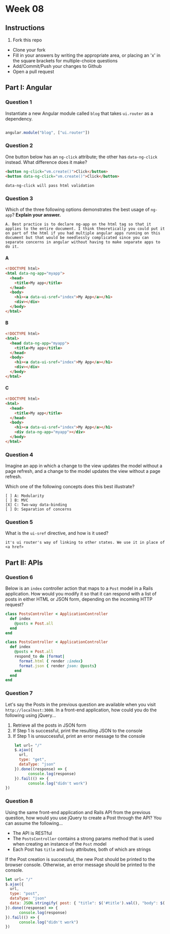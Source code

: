 # Week 08

## Instructions

1. Fork this repo
- Clone your fork
- Fill in your answers by writing the appropriate area, or placing an 'x' in the square brackets for multiple-choice questions
- Add/Commit/Push your changes to Github
- Open a pull request

## Part I: Angular

### Question 1

Instantiate a new Angular module called `blog` that takes `ui.router` as a dependency.

```js

angular.module("blog", ["ui.router"])

```

### Question 2

One button below has an `ng-click` attribute; the other has `data-ng-click` instead. What difference does it make?

```html
<button ng-click="vm.create()">Click</button>
<button data-ng-click="vm.create()">Click</button>
```

```text
data-ng-click will pass html validation

```

### Question 3

Which of the three following options demonstrates the best usage of `ng-app`? **Explain your answer.**

```text
A. Best practice is to declare ng-app on the html tag so that it applies to the entire document. I think theoretically you could put it on part of the html if you had multiple angular apps running on this document but that would be needlessly complicated since you can separate concerns in angular without having to make separate apps to do it.
```

#### A

```html
<!DOCTYPE html>
<html data-ng-app="myapp">
  <head>
    <title>My app</title>
  </head>
  <body>
    <h1><a data-ui-sref="index">My App</a></h1>
    <div></div>
  </body>
</html>
```

#### B

```html
<!DOCTYPE html>
<html>
  <head data-ng-app="myapp">
    <title>My app</title>
  </head>
  <body>
    <h1><a data-ui-sref="index">My App</a></h1>
    <div></div>
  </body>
</html>
```

#### C

```html
<!DOCTYPE html>
<html>
  <head>
    <title>My app</title>
  </head>
  <body>
    <h1><a data-ui-sref="index">My App</a></h1>
    <div data-ng-app="myapp"></div>
  </body>
</html>
```

### Question 4

Imagine an app in which a change to the view updates the model without a page refresh, and a change to the model updates the view without a page refresh.

Which one of the following concepts does this best illustrate?

```
[ ] A: Modularity
[ ] B: MVC
[X] C: Two-way data-binding
[ ] D: Separation of concerns
```

### Question 5

What is the `ui-sref` directive, and how is it used?

```text
it's ui router's way of linking to other states. We use it in place of <a href>
```

## Part II: APIs

### Question 6

Below is an `index` controller action that maps to a `Post` model in a Rails application. How would you modify it so that it can respond with a list of posts in either HTML or JSON form, depending on the incoming HTTP request?

```rb
class PostsController < ApplicationController
  def index
    @posts = Post.all
  end
end
```

```rb
class PostsController < ApplicationController
  def index
    @posts = Post.all
    respond_to do |format|
      format.html { render :index}
      format.json { render json: @posts}
    end
  end
end

```

### Question 7

Let's say the Posts in the previous question are available when you visit `http://localhost:3000`. In a front-end application, how could you do the following using jQuery...
  1. Retrieve all the posts in JSON form
  2. If Step 1 is successful, print the resulting JSON to the console
  3. If Step 1 is unsuccessful, print an error message to the console

```js
    let url= "/"
    $.ajax({
      url,
      type: "get",
      dataType: "json"
    }).done((response) => {
          console.log(response)
    }).fail(() => {
          console.log("didn't work")
})


```

### Question 8

Using the same front-end application and Rails API from the previous question, how would you use jQuery to create a Post through the API? You can assume the following...
* The API is RESTful
* The `PostsController` contains a strong params method that is used when creating an instance of the `Post` model
* Each Post has `title` and `body` attributes, both of which are strings

If the Post creation is successful, the new Post should be printed to the browser console. Otherwise, an error message should be printed to the console.

```js
let url= "/"
$.ajax({
  url,
  type: "post",
  dataType: "json"
  data: JSON.stringify( post: { "title": $('#title').val(), "body": $('#body').val() } ),
}).done((response) => {
      console.log(response)
}).fail(() => {
      console.log("didn't work")
})


```
